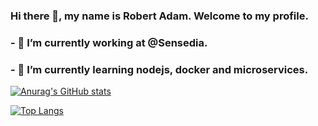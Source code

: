 ### Hi there 👋, my name is Robert Adam. Welcome to my profile.
### - 🔭 I’m currently working at @Sensedia.
### - 🌱 I’m currently learning nodejs, docker and microservices.

[![Anurag's GitHub stats](https://github-readme-stats.vercel.app/api?username=robert-adam-dev&theme=gotham&show_icons=true)](https://github.com/anuraghazra/github-readme-stats)

[![Top Langs](https://github-readme-stats.vercel.app/api/top-langs/?username=robert-adam-dev&theme=gotham&show_icons=true&hide=PLpgSQL)](https://github.com/anuraghazra/github-readme-stats)
<!--
**robert-adam-dev/robert-adam-dev** is a ✨ _special_ ✨ repository because its `README.md` (this file) appears on your GitHub profile.

Here are some ideas to get you started:

- 🔭 I’m currently working on ...
- 🌱 I’m currently learning ...
- 👯 I’m looking to collaborate on ...
- 🤔 I’m looking for help with ...
- 💬 Ask me about ...
- 📫 How to reach me: ...
- 😄 Pronouns: ...
- ⚡ Fun fact: ...
-->
